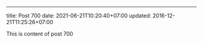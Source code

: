 ---
title: Post 700
date: 2021-06-21T10:20:40+07:00
updated: 2016-12-21T11:25:26+07:00

This is content of post 700